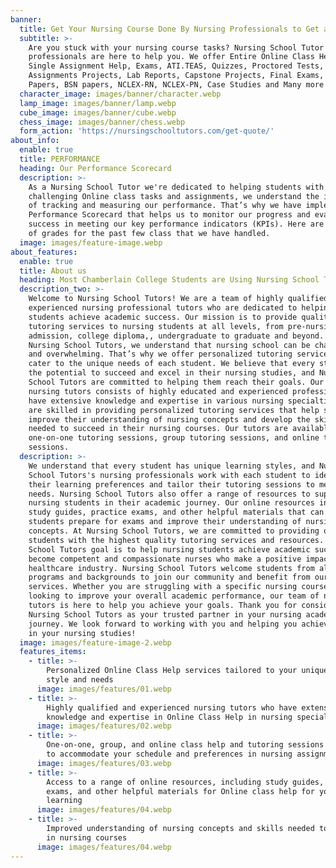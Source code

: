 ```yaml
---
banner:
  title: Get Your Nursing Course Done By Nursing Professionals to Get an A
  subtitle: >-
    Are you stuck with your nursing course tasks? Nursing School Tutor's Nursing
    professionals are here to help you. We offer Entire Online Class Help,
    Single Assignment Help, Exams, ATI.TEAS, Quizzes, Proctored Tests, Midterms
    Assignments Projects, Lab Reports, Capstone Projects, Final Exams, Research
    Papers, BSN papers, NCLEX-RN, NCLEX-PN, Case Studies and Many more!
  character_image: images/banner/character.webp
  lamp_image: images/banner/lamp.webp
  cube_image: images/banner/cube.webp
  chess_image: images/banner/chess.webp
  form_action: 'https://nursingschooltutors.com/get-quote/'
about_info:
  enable: true
  title: PERFORMANCE
  heading: Our Performance Scorecard
  description: >-
    As a Nursing School Tutor we're dedicated to helping students with
    challenging Online class tasks and assignments, we understand the importance
    of tracking and measuring our performance. That’s why we have implemented a
    Performance Scorecard that helps us to monitor our progress and evaluate our
    success in meeting our key performance indicators (KPIs). Here are samples
    of grades for the past few class that we have handled. 
  image: images/feature-image.webp
about_features:
  enable: true
  title: About us
  heading: Most Chamberlain College Students are Using Nursing School Tutors!
  description_two: >-
    Welcome to Nursing School Tutors! We are a team of highly qualified and
    experienced nursing professional tutors who are dedicated to helping nursing
    students achieve academic success. Our mission is to provide quality
    tutoring services to nursing students at all levels, from pre-nursing
    admission, college diploma,, undergraduate to graduate and beyond. At
    Nursing School Tutors, we understand that nursing school can be challenging
    and overwhelming. That’s why we offer personalized tutoring services that
    cater to the unique needs of each student. We believe that every student has
    the potential to succeed and excel in their nursing studies, and Nursing
    School Tutors are committed to helping them reach their goals. Our team of
    nursing tutors consists of highly educated and experienced professionals who
    have extensive knowledge and expertise in various nursing specialties. They
    are skilled in providing personalized tutoring services that help students
    improve their understanding of nursing concepts and develop the skills
    needed to succeed in their nursing courses. Our tutors are available for
    one-on-one tutoring sessions, group tutoring sessions, and online tutoring
    sessions. 
  description: >-
    We understand that every student has unique learning styles, and Nursing
    School Tutors's nursing professionals work with each student to identify
    their learning preferences and tailor their tutoring sessions to meet their
    needs. Nursing School Tutors also offer a range of resources to support
    nursing students in their academic journey. Our online resources include
    study guides, practice exams, and other helpful materials that can help
    students prepare for exams and improve their understanding of nursing
    concepts. At Nursing School Tutors, we are committed to providing our
    students with the highest quality tutoring services and resources. Nursing
    School Tutors goal is to help nursing students achieve academic success and
    become competent and compassionate nurses who make a positive impact on the
    healthcare industry. Nursing School Tutors welcome students from all nursing
    programs and backgrounds to join our community and benefit from our
    services. Whether you are struggling with a specific nursing course or
    looking to improve your overall academic performance, our team of nursing
    tutors is here to help you achieve your goals. Thank you for considering
    Nursing School Tutors as your trusted partner in your nursing academic
    journey. We look forward to working with you and helping you achieve success
    in your nursing studies!
  image: images/feature-image-2.webp
  features_items:
    - title: >-
        Personalized Online Class Help services tailored to your unique learning
        style and needs
      image: images/features/01.webp
    - title: >-
        Highly qualified and experienced nursing tutors who have extensive
        knowledge and expertise in Online Class Help in nursing specialties
      image: images/features/02.webp
    - title: >-
        One-on-one, group, and online class help and tutoring sessions available
        to accommodate your schedule and preferences in nursing assignments.
      image: images/features/03.webp
    - title: >-
        Access to a range of online resources, including study guides, practice
        exams, and other helpful materials for Online class help for your
        learning
      image: images/features/04.webp
    - title: >-
        Improved understanding of nursing concepts and skills needed to succeed
        in nursing courses
      image: images/features/04.webp
---
```


